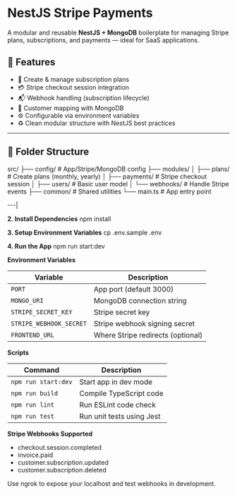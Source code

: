 # NestJS Stripe Payments

A modular and reusable **NestJS + MongoDB** boilerplate for managing Stripe plans, subscriptions, and payments — ideal for SaaS applications.

## 🔧 Features

- 🧾 Create & manage subscription plans
- 💳 Stripe checkout session integration
- 📬 Webhook handling (subscription lifecycle)
- 👤 Customer mapping with MongoDB
- ⚙️ Configurable via environment variables
- ♻️ Clean modular structure with NestJS best practices

---

## 📁 Folder Structure

src/
├── config/ # App/Stripe/MongoDB config
├── modules/
│ ├── plans/ # Create plans (monthly, yearly)
│ ├── payments/ # Stripe checkout session
│ ├── users/ # Basic user model
│ └── webhooks/ # Handle Stripe events
├── common/ # Shared utilities
└── main.ts # App entry point




---|


**2. Install Dependencies**
npm install

**3. Setup Environment Variables**
cp .env.sample .env

**4. Run the App**
npm run start:dev


**Environment Variables**

| Variable                | Description                       |
| ----------------------- | --------------------------------- |
| `PORT`                  | App port (default 3000)           |
| `MONGO_URI`             | MongoDB connection string         |
| `STRIPE_SECRET_KEY`     | Stripe secret key                 |
| `STRIPE_WEBHOOK_SECRET` | Stripe webhook signing secret     |
| `FRONTEND_URL`          | Where Stripe redirects (optional) |


**Scripts**

| Command             | Description               |
| ------------------- | ------------------------- |
| `npm run start:dev` | Start app in dev mode     |
| `npm run build`     | Compile TypeScript code   |
| `npm run lint`      | Run ESLint code check     |
| `npm run test`      | Run unit tests using Jest |




**Stripe Webhooks Supported**
* checkout.session.completed
* invoice.paid
* customer.subscription.updated
* customer.subscription.deleted

 Use ngrok to expose your localhost and test webhooks in development.
